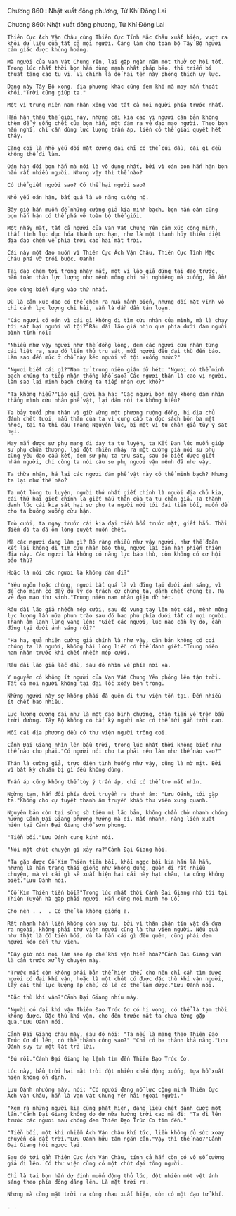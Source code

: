 




Chương 860 : Nhật xuất đông phương, Tử Khí Đông Lai


Chương 860: Nhật xuất đông phương, Tử Khí Đông Lai

	Thiên Cực Ách Vận Châu cùng Thiên Cực Tĩnh Mặc Châu xuất hiện, vượt ra khỏi dự liệu của tất cả mọi người. Càng làm cho toàn bộ Tây Bộ người cảm giác được khủng hoảng.

	Mà người của Vạn Vật Chung Yên, lại gặp ngàn năm một thuở cơ hội tốt. Trong lúc nhất thời bọn hắn dùng mạnh nhất pháp bảo, thi triển bí thuật tăng cao tu vi. Vì chính là để hai tên này phóng thích uy lực.

	Dạng này Tây Bộ xong, địa phương khác cũng đem khó mà may mắn thoát khỏi."Trời cũng giúp ta."

	Một vị trung niên nam nhân xông vào tất cả mọi người phía trước nhất.

	Hắn hận thấu thế giới này, những cái kia cao vị người căn bản không thèm để ý sống chết của bọn hắn, một đám ra vẻ đạo mạo người. Theo bọn hắn nghĩ, chỉ cần dùng lực lượng trấn áp, liền có thể giải quyết hết thảy.

	Càng coi là nhỏ yếu đối mặt cường đại chỉ có thể cúi đầu, cái gì đều không thể đi làm.

	Oán hận đối bọn hắn mà nói là vô dụng nhất, bởi vì oán bọn hắn hận bọn hắn rất nhiều người. Nhưng vậy thì thế nào?

	Có thể giết người sao? Có thể hại người sao?

	Nhỏ yếu oán hận, bất quá là vô năng cuồng nộ.

	Bây giờ hắn muốn để những cường giả kia minh bạch, bọn hắn oán cùng bọn hắn hận có thể phá vỡ toàn bộ thế giới.

	Một nháy mắt, tất cả người của Vạn Vật Chung Yên cảm xúc cộng minh, thất tình lục dục hóa thành cực hạn, như là một thanh hủy thiên diệt địa đao chém về phía trời cao hai mặt trời.

	Cái này một đao muốn vì Thiên Cực Ách Vận Châu, Thiên Cực Tĩnh Mặc Châu phá vỡ trói buộc. Oanh!

	Tại đao chém tới trong nháy mắt, một vị lão giả đứng tại đao trước, hắn toàn thân lực lượng như mênh mông chi hải nghiêng mà xuống, ầm ầm!

	Đao cùng biển đụng vào thứ nhất.

	Dù là cảm xúc đao có thể chém ra nửa mảnh biển, nhưng đối mặt vĩnh vô chỉ cảnh lực lượng chi hải, vẫn là dần dần tán loạn.

	"Các ngươi có oán vì cái gì không đi tìm cừu nhân của mình, mà là chạy tới sát hại người vô tội?"Râu dài lão giả nhìn qua phía dưới đám người bình tĩnh nói:

	"Nhiều như vậy người như thế đồng lòng, đem các ngươi cừu nhân từng cái liệt ra, sau đó liên thủ tru sát, mỗi người đều đại thù đến báo. Làm sao đến mức ở chỗ này kéo người vô tội xuống nước?"

	"Ngươi biết cái gì?"Nam tử trung niên giận dữ hét: "Ngươi có thể minh bạch chúng ta tiếp nhận thống khổ sao? Các ngươi thân là cao vị người, làm sao lại minh bạch chúng ta tiếp nhận cực khổ?"

	"Ta không hiểu?"Lão giả cười ha ha: "Các ngươi bọn này không dám nhìn thẳng mình cừu nhân phế vật, lại dám nói ta không hiểu?

	Ta bảy tuổi phụ thân vì giữ vững một phương ruộng đồng, bị địa chủ đánh chết tươi, mẫu thân của ta vì cung cấp ta đọc sách bôn ba mệt nhọc, tại ta thi đậu Trạng Nguyên lúc, bị một vị tu chân giả tùy ý sát hại.

	May mắn được sư phụ mang đi dạy ta tu luyện, ta Kết Đan lúc muốn giúp sư phụ chữa thương, lại đột nhiên nhảy ra một cường giả nói sư phụ cùng yêu đạo cấu kết, đem sư phụ ta tru sát, sau đó biết được giết nhầm người, chỉ cùng ta nói câu sư phụ ngươi vận mệnh đã như vậy.

	Ta thừa nhận, há lại các ngươi đám phế vật này có thể minh bạch? Nhưng ta lại như thế nào?

	Ta một lòng tu luyện, người thứ nhất giết chính là người địa chủ kia, cái thứ hai giết chính là giết mẫu thân của ta tu chân giả. Ta thành danh lúc cái kia sát hại sư phụ ta người mời tới đại tiền bối, muốn để cho ta buông xuống cừu hận.

	Trò cười, ta ngay trước cái kia đại tiền bối trước mặt, giết hắn. Thời điểm đó ta đã ôm lòng quyết muốn chết.

	Mà các ngươi đang làm gì? Rõ ràng nhiều như vậy người, như thế đoàn kết lại không đi tìm cừu nhân báo thù, ngược lại oán hận phiến thiên địa này. Các ngươi là không có năng lực báo thù, còn không có cơ hội báo thù?

	Hoặc là nói các ngươi là không dám đi?"

	"Yêu ngôn hoặc chúng, ngươi bất quá là vì đứng tại dưới ánh sáng, vì để cho mình có đầy đủ lý do trách cứ chúng ta, đánh chết chúng ta. Ra vẻ đạo mạo thư sinh."Trung niên nam nhân giận dữ hét.

	Râu dài lão giả nhếch mép cười, sau đó vung tay lên một cái, mênh mông lực lượng lần nữa phun trào sau đó bao phủ phía dưới tất cả mọi người. Thanh âm lạnh lùng vang lên: "Giết các ngươi, lúc nào cần lý do, cần đứng tại dưới ánh sáng rồi?"

	"Ha ha, quả nhiên cường giả chính là như vậy, căn bản không có coi chúng ta là người, không hài lòng liền có thể đánh giết."Trung niên nam nhân trước khi chết nhếch mép cười.

	Râu dài lão giả lắc đầu, sau đó nhìn về phía nơi xa.

	Y nguyên có không ít người của Vạn Vật Chung Yên phóng lên tận trời. Tất cả mọi người không tại đại lốc xoáy bên trong.

	Những người này sợ không phải đã quên đi thư viện tồn tại. Đến nhiều ít chết bao nhiêu.

	Lực lượng cường đại như là một đạo bình chướng, chặn tiến về trên bầu trời đường. Tây Bộ không có bất kỳ người nào có thể tới gần trời cao.

	Mỗi cái địa phương đều có thư viện người trông coi.

	Cảnh Đại Giang nhìn lên bầu trời, trong lúc nhất thời không biết như thế nào cho phải."Có người nói cho ta phải nên làm như thế nào sao?"

	Thân là cường giả, trực diện tình huống như vậy, cũng là mờ mịt. Bởi vì bất kỳ chuẩn bị gì đều không dùng.

	Trấn áp cũng không thể tùy ý trấn áp, chỉ có thể trơ mắt nhìn.

	Ngừng tạm, hắn đối phía dưới truyền ra thanh âm: "Lưu Oánh, tới gặp ta."Không cho cự tuyệt thanh âm truyền khắp thư viện xung quanh.

	Nguyên bản còn tại sững sờ tiệm mì lão bản, không chần chờ nhanh chóng hướng Cảnh Đại Giang phương hướng mà đi. Rất nhanh, nàng liền xuất hiện tại Cảnh Đại Giang chỗ sơn phong.

	"Tiền bối."Lưu Oánh cung kính nói.

	"Nói một chút chuyện gì xảy ra?"Cảnh Đại Giang hỏi.

	"Ta gặp được Cổ Kim Thiên tiền bối, khối ngọc bội kia hẳn là hắn, nhưng là hắn trạng thái giống như không đúng, quên đi rất nhiều chuyện, mà vì cái gì sẽ xuất hiện hai cái này hạt châu, ta cũng không biết."Lưu Oánh nói.

	"Cổ Kim Thiên tiền bối?"Trong lúc nhất thời Cảnh Đại Giang nhớ tới tại Thiên Tuyền hà gặp phải người. Hắn cũng nói mình họ Cổ.

	Cho nên . .  . Có thể là không giống a.

	Rất nhanh hắn liền không còn suy tư, bởi vì thân phận tín vật đã đưa ra ngoài, không phải thư viện người cũng là thư viện người. Nếu quả như thật là Cổ tiền bối, dù là hắn cái gì đều quên, cũng phải đem người kéo đến thư viện.

	"Bây giờ nói nói làm sao áp chế khí vận hiển hóa?"Cảnh Đại Giang vẫn là cần trước xử lý chuyện này.

	"Trước mắt còn không phải bản thể hiện thế, cho nên chỉ cần tìm được người có đại khí vận, hoặc là một chút có được đặc thù khí vận người, lấy cái thế lực lượng áp chế, có lẽ có thể làm được."Lưu Oánh nói.

	"Đặc thù khí vận?"Cảnh Đại Giang nhíu mày.

	"Người có đại khí vận Thiên Đạo Trúc Cơ có hi vọng, có thể là tạm thời không được. Đặc thù khí vận, cho đến trước mắt ta chưa từng gặp qua."Lưu Oánh nói.

	Cảnh Đại Giang chau mày, sau đó nói: "Ta nếu là mang theo Thiên Đạo Trúc Cơ đi lên, có thể thành công sao?" "Chỉ có ba thành khả năng."Lưu Oánh suy tư một lát trả lời.

	"Đủ rồi."Cảnh Đại Giang hạ lệnh tìm đến Thiên Đạo Trúc Cơ.

	Lúc này, bầu trời hai mặt trời đột nhiên chấn động xuống, tựa hồ xuất hiện không ổn định.

	Lưu Oánh nhướng mày, nói: "Có người đang nỗ lực cộng minh Thiên Cực Ách Vận Châu, hẳn là Vạn Vật Chung Yên hải ngoại người."

	"Xem ra những người kia cũng phát hiện, đang liều chết đánh cược một lần."Cảnh Đại Giang không do dự nữa hướng trời cao mà đi: "Ta đi lên trước các ngươi mau chóng đem Thiên Đạo Trúc Cơ tìm đến."

	"Tiền bối, một khi nhiễm Ách Vận châu khí tức, liền không đủ sức xoay chuyển cả đất trời."Lưu Oánh hữu tâm ngăn cản."Vậy thì thế nào?"Cảnh Đại Giang hỏi ngược lại.

	Sau đó tới gần Thiên Cực Ách Vận Châu, tính cả hắn còn có vô số cường giả đi lên. Có thư viện cũng có một chút đại tông người.

	Chỉ là tại bọn hắn dự định muốn động thủ lúc, đột nhiên một vệt ánh sáng theo phía đông dâng lên. Là mặt trời ra.

	Nhưng mà cùng mặt trời ra cùng nhau xuất hiện, còn có một đạo tử khí.

	. .





